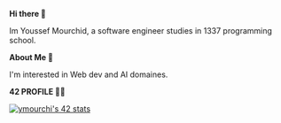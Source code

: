 <b>Hi there 👋</b>

Im Youssef Mourchid, a software engineer studies in 1337 programming school.

<b>About Me 📕</b>

I'm interested in Web dev and AI domaines.

<b>42 PROFILE 🧑‍🎓</b>

[![ymourchi's 42 stats](https://badge42.vercel.app/api/v2/clk07avui004008ky5jenrwmr/stats?cursusId=21&coalitionId=78)](https://github.com/JaeSeoKim/badge42)
